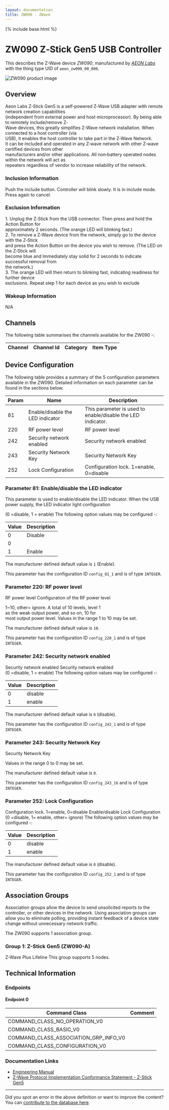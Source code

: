 ```yaml
---
layout: documentation
title: ZW090 - ZWave
---
```


{% include base.html %}

# ZW090 Z‐Stick Gen5 USB Controller
This describes the Z-Wave device *ZW090*, manufactured by *[AEON Labs](http://aeotec.com/)* with the thing type UID of ```aeon_zw090_00_000```.

![ZW090 product image](https://www.cd-jackson.com/zwave_device_uploads/265/265_default.png)


## Overview

Aeon Labs Z‐Stick Gen5 is a self‐powered Z‐Wave USB adapter with remote network creation capabilities   
(independent from external power and host microprocessor). By being able to remotely include/remove Z‐  
Wave devices, this greatly simplifies Z‐Wave network installation. When connected to a host controller (via   
USB), it enables the host controller to take part in the Z‐Wave Network.   
It can be included and operated in any Z‐wave network with other Z‐wave certified devices from other   
manufacturers and/or other applications. All non‐battery operated nodes within the network will act as   
repeaters regardless of vendor to increase reliability of the network.

### Inclusion Information

Push the include button. Controller will blink slowly. It is in include mode. Press again to cancel.

### Exclusion Information

1\. Unplug the Z‐Stick from the USB connector. Then press and hold the Action Button for   
approximately 2 seconds. (The orange LED will blinking fast.)   
2\. To remove a Z‐Wave device from the network, simply go to the device with the Z‐Stick   
and press the Action Button on the device you wish to remove. (The LED on the Z‐Stick will   
become blue and Immediately stay solid for 2 seconds to indicate successful removal from   
the network.)   
3\. The orange LED will then return to blinking fast, indicating readiness for further device   
exclusions. Repeat step 1 for each device as you wish to exclude

### Wakeup Information

N/A

## Channels

The following table summarises the channels available for the ZW090 -:

| Channel | Channel Id | Category | Item Type |
|---------|------------|----------|-----------|



## Device Configuration

The following table provides a summary of the 5 configuration parameters available in the ZW090.
Detailed information on each parameter can be found in the sections below.

| Param | Name  | Description |
|-------|-------|-------------|
| 81 | Enable/disable the LED indicator | This parameter is used to enable/disable the LED indicator. |
| 220 | RF power level  | RF power level |
| 242 | Security network enabled  | Security network enabled |
| 243 | Security Network Key | Security Network Key |
| 252 | Lock Configuration | Configuration lock. 1=enable, 0=disable |

### Parameter 81: Enable/disable the LED indicator

This parameter is used to enable/disable the LED indicator.
When the USB power supply, the LED indicator light configuration

(0 =disable, 1 = enable)
The following option values may be configured -:

| Value  | Description |
|--------|-------------|
| 0 | Disable |
| 0 |  |
| 1 | Enable |

The manufacturer defined default value is ```1``` (Enable).

This parameter has the configuration ID ```config_81_1``` and is of type ```INTEGER```.


### Parameter 220: RF power level 

RF power level
Configuration of the RF power level

1~10, other= ignore. A total of 10 levels, level 1   
as the weak output power, and so on, 10 for   
most output power level.
Values in the range 1 to 10 may be set.

The manufacturer defined default value is ```10```.

This parameter has the configuration ID ```config_220_1``` and is of type ```INTEGER```.


### Parameter 242: Security network enabled 

Security network enabled
Security network enabled   
(0 =disable, 1 = enable)
The following option values may be configured -:

| Value  | Description |
|--------|-------------|
| 0 | disable |
| 1 | enable |

The manufacturer defined default value is ```0``` (disable).

This parameter has the configuration ID ```config_242_1``` and is of type ```INTEGER```.


### Parameter 243: Security Network Key

Security Network Key

Values in the range 0 to 0 may be set.

The manufacturer defined default value is ```0```.

This parameter has the configuration ID ```config_243_16``` and is of type ```INTEGER```.


### Parameter 252: Lock Configuration

Configuration lock. 1=enable, 0=disable
Enable/disable Lock Configuration (0 =disable, 1= enable, other= ignore)
The following option values may be configured -:

| Value  | Description |
|--------|-------------|
| 0 | disable |
| 1 | enable |

The manufacturer defined default value is ```0``` (disable).

This parameter has the configuration ID ```config_252_1``` and is of type ```INTEGER```.


## Association Groups

Association groups allow the device to send unsolicited reports to the controller, or other devices in the network. Using association groups can allow you to eliminate polling, providing instant feedback of a device state change without unnecessary network traffic.

The ZW090 supports 1 association group.

### Group 1: Z-Stick Gen5 (ZW090-A)

Z-Wave Plus Lifeline
This group supports 5 nodes.

## Technical Information

### Endpoints

#### Endpoint 0

| Command Class | Comment |
|---------------|---------|
| COMMAND_CLASS_NO_OPERATION_V0| |
| COMMAND_CLASS_BASIC_V0| |
| COMMAND_CLASS_ASSOCIATION_GRP_INFO_V0| |
| COMMAND_CLASS_CONFIGURATION_V0| |

### Documentation Links

* [Engineering Manual](https://www.cd-jackson.com/zwave_device_uploads/265/1-Z-Stick-Gen5.pdf)
* [Z-Wave Protocol Implementation Conformance Statement - Z-Stick Gen5](https://www.cd-jackson.com/zwave_device_uploads/265/Z-Wave-Protocol-Implementation-Conformance-Statement.pdf)

---

Did you spot an error in the above definition or want to improve the content?
You can [contribute to the database here](http://www.cd-jackson.com/index.php/zwave/zwave-device-database/zwave-device-list/devicesummary/265).
